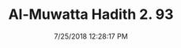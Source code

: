 ---
title        : "Al-Muwatta Hadith 2. 93"
date         : 7/25/2018 12:28:17 PM
draft        : false
type         : "hadith"
layout       : "hadith"
BookCode     : "AMH"
VolumeNumber : "2"
HadithNumber : "93"
categories  :  ["Purity - How to Do Tayammum"]
---